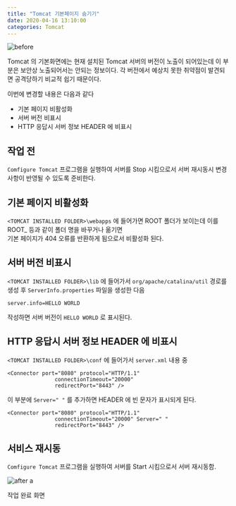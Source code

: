 ```yaml
---
title: "Tomcat 기본페이지 숨기기"
date: 2020-04-16 13:10:00
categories: Tomcat
---
```


![before](https://user-images.githubusercontent.com/16532326/79413776-d240fe80-7fe3-11ea-8198-a2f65aabe72d.png)

Tomcat 의 기본화면에는 현재 설치된 Tomcat 서버의 버전이 노출이 되어있는데 이 부분은 보안상 노출되어서는 안되는 정보이다.
각 버전에서 예상치 못한 취약점이 발견되면 공격당하기 비교적 쉽기 때문이다.

이번에 변경할 내용은 다음과 같다

- 기본 페이지 비활성화
- 서버 버전 비표시
- HTTP 응답시 서버 정보 HEADER 에 비표시

## 작업 전

`Comfigure Tomcat` 프로그램을 실행하여 서버를 Stop 시킴으로서 서버 재시동시 변경사항이 반영될 수 있도록 준비한다.

## 기본 페이지 비활성화

`<TOMCAT INSTALLED FOLDER>\webapps` 에 들어가면 ROOT 폴더가 보이는데 이를 ROOT_ 등과 같이 폴더 명을 바꾸거나 옮기면  
기본 페이지가 404 오류를 반환하게 됨으로서 비활성화 된다.

## 서버 버전 비표시

`<TOMCAT INSTALLED FOLDER>\lib` 에 들어가서 `org/apache/catalina/util` 경로를 생성 후 
`ServerInfo.properties` 파일을 생성한 다음

```
server.info=HELLO WORLD
```

작성하면 서버 버전이 `HELLO WORLD` 로 표시된다.

## HTTP 응답시 서버 정보 HEADER 에 비표시

`<TOMCAT INSTALLED FOLDER>\conf` 에 들어가서 `server.xml` 내용 중

```
<Connector port="8080" protocol="HTTP/1.1"
               connectionTimeout="20000"
               redirectPort="8443" />
```

이 부분에  `Server=" "` 를 추가하면 HEADER 에 빈 문자가 표시되게 된다.

```
<Connector port="8080" protocol="HTTP/1.1"
               connectionTimeout="20000" Server=" "
               redirectPort="8443" />
```

## 서비스 재시동

`Comfigure Tomcat` 프로그램을 실행하여 서버를 Start 시킴으로서 서버 재시동함. 

![after a](https://user-images.githubusercontent.com/16532326/79414535-db32cf80-7fe5-11ea-9c57-5343b3140068.png)


작업 완료 화면
